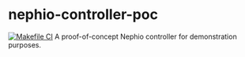 # nephio-controller-poc
[![Makefile CI](https://github.com/ntnguyencse/nephio-controller-poc/actions/workflows/makefile.yml/badge.svg)](https://github.com/ntnguyencse/nephio-controller-poc/actions/workflows/makefile.yml)
A proof-of-concept Nephio controller for demonstration purposes.
